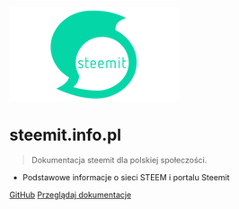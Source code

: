 ![logo](img/logo.png)

# steemit.info.pl

> Dokumentacja steemit dla polskiej społeczości.

- Podstawowe informacje o sieci STEEM i portalu Steemit

[GitHub](https://github.com/piotr-galas/steemit-guide)
[Przeglądaj dokumentacje](#podstawowe-informacje-o-steemit)